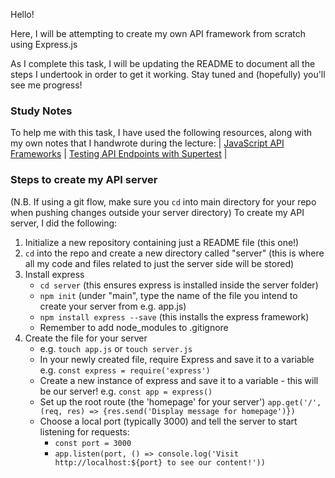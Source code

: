Hello!

Here, I will be attempting to create my own API framework from scratch using Express.js

As I complete this task, I will be updating the README to document all the steps I undertook in order to get it working.  Stay tuned and (hopefully) you'll see me progress!

### Study Notes
To help me with this task, I have used the following resources, along with my own notes that I handwrote during the lecture:
| [JavaScript API Frameworks](https://github.com/getfutureproof/fp_guides_wiki/wiki/JavaScript-API-Frameworks) | [Testing API Endpoints with Supertest](https://github.com/getfutureproof/fp_guides_wiki/wiki/API-Endpoint-Testing-with-Supertest) |

### Steps to create my API server
(N.B. If using a git flow, make sure you `cd` into main directory for your repo when pushing changes outside your server directory)
To create my API server, I did the following:
1. Initialize a new repository containing just a README file (this one!)
2. `cd` into the repo and create a new directory called "server" (this is where all my code and files related to just the server side will be stored)
3. Install express
    - `cd server` (this ensures express is installed inside the server folder)
    - `npm init` (under "main", type the name of the file you intend to create your server from e.g. app.js)
    - `npm install express --save` (this installs the express framework)
    - Remember to add node_modules to .gitignore
4. Create the file for your server
    - e.g. `touch app.js` or `touch server.js`
    - In your newly created file, require Express and save it to a variable e.g. `const express = require('express')`
    - Create a new instance of express and save it to a variable - this will be our server! e.g. `const app = express()`
    - Set up the root route (the 'homepage' for your server') `app.get('/', (req, res) => {res.send('Display message for homepage')})`
    - Choose a local port (typically 3000) and tell the server to start listening for requests: 
        - `const port = 3000`
        - `app.listen(port, () => console.log('Visit http://localhost:${port} to see our content!'))`